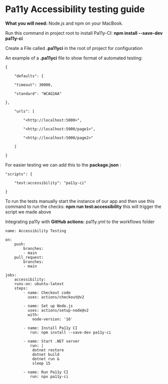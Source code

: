 #  Pa11y Accessibility testing guide

**What you will need:** Node.js and npm on your MacBook.

Run this command in project root to install Pa11y-CI: **npm install --save-dev pa11y-ci**

Create a File called **.pa11yci** in the root of project for configuration

An example of a **.pa11yci** file to show format of automated testing:
```
{

    "defaults": {

    "timeout": 30000,

    "standard": "WCAG2AA"

},

    "urls": [

        "<http://localhost:5000>",

        "<http://localhost:5000/page1>",

        "<http://localhost:5000/page2>"

    ]

}
```
For easier testing we can add this to the **package.json** :
```
"scripts": {

    "test:accessibility": "pa11y-ci"

}
```
To run the tests manually start the instance of our app and then use this command to run the checks: **npm run test:accessibility** this will trigger the script we made above

Integrating pa11y with **GitHub actions:** pa11y.yml to the workflows folder
```
name: Accessibility Testing
    
on:
    push:
        branches:
        - main
    pull_request:
        branches:
        - main

jobs:
    accessibility:
    runs-on: ubuntu-latest
    steps:
        - name: Checkout code
          uses: actions/checkout@v2

        - name: Set up Node.js
          uses: actions/setup-node@v2
          with:
            node-version: '16'

        - name: Install Pa11y CI
           run: npm install --save-dev pa11y-ci

        - name: Start .NET server
           run: |
            dotnet restore
            dotnet build
            dotnet run &
            sleep 15

        - name: Run Pa11y CI
           run: npx pa11y-ci
```